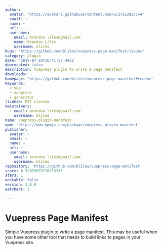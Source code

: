 ```yaml
---
author:
  avatar: 'https://avatars.githubusercontent.com/u/2761281?v=4'
  email: ~
  name: ~
  url: ~
  username:
    email: brandon.liles@gmail.com
    name: Brandon Liles
    username: bliles
bugs: 'https://github.com/bliles/vuepress-page-manifest/issues'
category: plugin
date: '2019-07-18T16:41:57.442Z'
deprecated: false
description: Vuepress plugin to write a page manifest
downloads: ~
homepage: 'https://github.com/bliles/vuepress-page-manifest#readme'
keywords:
  - vue
  - vuepress
  - generator
license: MIT License
maintainers:
  - email: brandon.liles@gmail.com
    username: bliles
name: vuepress-plugin-manifest
npm: 'https://www.npmjs.com/package/vuepress-plugin-manifest'
publisher:
  avatar: ~
  email: ~
  name: ~
  url: ~
  username:
    email: brandon.liles@gmail.com
    username: bliles
repository: 'https://github.com/bliles/vuepress-page-manifest'
score: 0.32025078720219313
stars: 1
unstable: false
version: 1.0.0
watchers: 1

---
```


# Vuepress Page Manifest

Simple Vuepress plugin to write a page manifest. This may be useful when you
have some other tool that needs to build links to pages in your Vuepress site.
